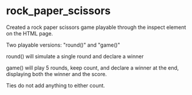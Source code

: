 # rock_paper_scissors

Created a rock paper scissors game playable through the inspect element on the HTML page.

Two playable versions: "round()" and "game()"

round() will simulate a single round and declare a winner

game() will play 5 rounds, keep count, and declare a winner at the end, displaying both the winner and the score.

Ties do not add anything to either count.